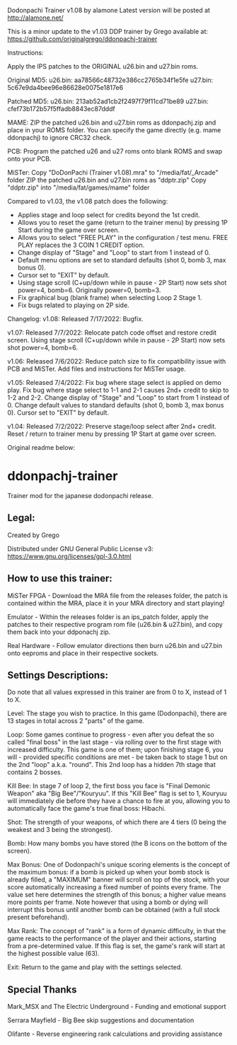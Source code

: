 Dodonpachi Trainer v1.08 by alamone
Latest version will be posted at http://alamone.net/

This is a minor update to the v1.03 DDP trainer by Grego available at:
https://github.com/originalgrego/ddonpachj-trainer

Instructions:

Apply the IPS patches to the ORIGINAL u26.bin and u27.bin roms.

Original MD5: 
u26.bin: aa78566c48732e386cc2765b34f1e5fe
u27.bin: 5c67e9da4bee96e86628e0075e1817e6

Patched MD5:
u26.bin: 213ab52ad1cb2f2497f79f11cd71be89
u27.bin: cfef73b172b57f5ffadb8843ec87dddf

MAME: ZIP the patched u26.bin and u27.bin roms as ddonpachj.zip and place in your ROMS folder.
      You can specify the game directly (e.g. mame ddonpachj) to ignore CRC32 check.

PCB: Program the patched u26 and u27 roms onto blank ROMS and swap onto your PCB.

MiSTer: Copy "DoDonPachi (Trainer v1.08).mra" to "/media/fat/_Arcade" folder
        ZIP the patched u26.bin and u27.bin roms as "ddptr.zip"
        Copy "ddptr.zip" into "/media/fat/games/mame" folder

Compared to v1.03, the v1.08 patch does the following:
- Applies stage and loop select for credits beyond the 1st credit.
- Allows you to reset the game (return to the trainer menu) by pressing 1P Start during the game over screen.
- Allows you to select "FREE PLAY" in the configuration / test menu.  FREE PLAY replaces the 3 COIN 1 CREDIT option.
- Change display of "Stage" and "Loop" to start from 1 instead of 0.
- Default menu options are set to standard defaults (shot 0, bomb 3, max bonus 0).
- Cursor set to "EXIT" by default.
- Using stage scroll (C+up/down while in pause - 2P Start) now sets shot power=4, bomb=6. Originally power=0, bomb=3.
- Fix graphical bug (blank frame) when selecting Loop 2 Stage 1.
- Fix bugs related to playing on 2P side.

Changelog:
v1.08: Released 7/17/2022:
       Bugfix.

v1.07: Released 7/7/2022:
       Relocate patch code offset and restore credit screen.
       Using stage scroll (C+up/down while in pause - 2P Start) now sets shot power=4, bomb=6.

v1.06: Released 7/6/2022:
       Reduce patch size to fix compatibility issue with PCB and MiSTer.
       Add files and instructions for MiSTer usage.

v1.05: Released 7/4/2022:
       Fix bug where stage select is applied on demo play.
       Fix bug where stage select to 1-1 and 2-1 causes 2nd+ credit to skip to 1-2 and 2-2.
       Change display of "Stage" and "Loop" to start from 1 instead of 0.
       Change default values to standard defaults (shot 0, bomb 3, max bonus 0).
       Cursor set to "EXIT" by default.

v1.04: Released 7/2/2022:
       Preserve stage/loop select after 2nd+ credit.
       Reset / return to trainer menu by pressing 1P Start at game over screen.


Original readme below:

# ddonpachj-trainer

Trainer mod for the japanese dodonpachi release.

## Legal:
 
Created by Grego

Distributed under GNU General Public License v3: https://www.gnu.org/licenses/gpl-3.0.html

## How to use this trainer:

MiSTer FPGA - Download the MRA file from the releases folder, the patch is contained within the MRA, place it in your MRA directory and start playing!

Emulator - Within the releases folder is an ips_patch folder, apply the patches to their respective program rom file (u26.bin & u27.bin), and copy them back into your ddponachj zip.

Real Hardware - Follow emulator directions then burn u26.bin and u27.bin onto eeproms and place in their respective sockets.

## Settings Descriptions:

Do note that all values expressed in this trainer are from 0 to X, instead of 1 to X. 

Level: The stage you wish to practice. In this game (Dodonpachi), there are 13 stages in total across 2 "parts" of the game.

Loop: Some games continue to progress - even after you defeat the so called "final boss" in the last stage - via rolling over to the first stage with increased difficulty. This game is one of them; upon finishing stage 6, you will - provided specific conditions are met -  be taken back to stage 1 but on the 2nd "loop" a.k.a. "round". This 2nd loop has a hidden 7th stage that contains 2 bosses.

Kill Bee: In stage 7 of loop 2, the first boss you face is "Final Demonic Weapon" aka "Big Bee"/"Kouryuu". If this "Kill Bee" flag is set to 1, Kouryuu will immediately die before they have a chance to fire at you, allowing you to automatically face the game's true final boss: Hibachi.

Shot: The strength of your weapons, of which there are 4 tiers (0 being the weakest and 3 being the strongest).

Bomb: How many bombs you have stored (the B icons on the bottom of the screen).

Max Bonus: One of Dodonpachi's unique scoring elements is the concept of the maximum bonus: if a bomb is picked up when your bomb stock is already filled, a "MAXIMUM" banner will scroll on top of the stock, with your score automatically increasing a fixed number of points every frame. The value set here determines the strength of this bonus; a higher value means more points per frame. Note however that using a bomb or dying will interrupt this bonus until another bomb can be obtained (with a full stock present beforehand).

Max Rank: The concept of "rank" is a form of dynamic difficulty, in that the game reacts to the performance of the player and their actions, starting from a pre-determined value. If this flag is set, the game's rank will start at the highest possible value (63).

Exit: Return to the game and play with the settings selected.

## Special Thanks

Mark_MSX and The Electric Underground - Funding and emotional support

Serrara Mayfield - Big Bee skip suggestions and documentation

Olifante - Reverse engineering rank calculations and providing assistance